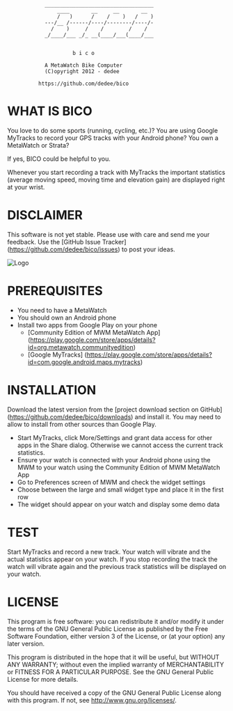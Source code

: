 	

                ___________________________________
                    ____       __     __       __
                    /   )      /    /    )   /    )
                ---/__ /------/----/--------/----/-
                  /    )     /    /        /    /
                _/____/___ _/_ __(____/___(____/___

	
                         b i c o
					
                A MetaWatch Bike Computer
                (C)opyright 2012 - dedee

              https://github.com/dedee/bico

WHAT IS BICO
============

You love to do some sports (running, cycling, etc.)?
You are using Google MyTracks to record your GPS tracks with your Android phone?
You own a MetaWatch or Strata?

If yes, BICO could be helpful to you.

Whenever you start recording a track with MyTracks the important statistics (average moving speed, moving time and elevation gain) are displayed right at your wrist.


DISCLAIMER
==========

This software is not yet stable. Please use with care and send me your feedback.
Use the [GitHub Issue Tracker] (https://github.com/dedee/bico/issues) to post your ideas.

![Logo](https://raw.github.com/dedee/bico/master/bico/doc/screendesign_text.png "Logo")

PREREQUISITES
=============

- You need to have a MetaWatch
- You should own an Android phone
- Install two apps from Google Play on your phone
	- [Community Edition of MWM MetaWatch App] (https://play.google.com/store/apps/details?id=org.metawatch.communityedition)
	- [Google MyTracks] (https://play.google.com/store/apps/details?id=com.google.android.maps.mytracks)

INSTALLATION
============

Download the latest version from the [project download section on GitHub] (https://github.com/dedee/bico/downloads) and install it. 
You may need to allow to install from other sources than Google Play.

- Start MyTracks, click More/Settings and grant data access for other apps in the Share dialog. Otherwise we cannot access the current track statistics.
- Ensure your watch is connected with your Android phone using the  MWM to your watch using the Community Edition of MWM MetaWatch App
- Go to Preferences screen of MWM and check the widget settings
- Choose between the large and small widget type and place it in the first row
- The widget should appear on your watch and display some demo data

TEST
====

Start MyTracks and record a new track. Your watch will vibrate and the actual statistics appear on your watch. 
If you stop recording the track the watch will vibrate again and the previous track statistics will be displayed on your watch.


LICENSE
=======

This program is free software: you can redistribute it and/or modify
it under the terms of the GNU General Public License as published by
the Free Software Foundation, either version 3 of the License, or
(at your option) any later version.

This program is distributed in the hope that it will be useful,
but WITHOUT ANY WARRANTY; without even the implied warranty of
MERCHANTABILITY or FITNESS FOR A PARTICULAR PURPOSE.  See the
GNU General Public License for more details.

You should have received a copy of the GNU General Public License
along with this program.  If not, see <http://www.gnu.org/licenses/>.

